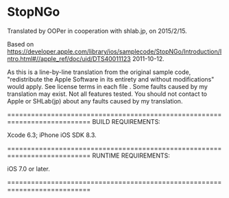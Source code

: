 # StopNGo

Translated by OOPer in cooperation with shlab.jp, on 2015/2/15.

Based on
<https://developer.apple.com/library/ios/samplecode/StopNGo/Introduction/Intro.html#//apple_ref/doc/uid/DTS40011123>
2011-10-12.

As this is a line-by-line translation from the original sample code, "redistribute the Apple Software in its entirety and without modifications" would apply. See license terms in each file .
Some faults caused by my translation may exist. Not all features tested.
You should not contact to Apple or SHLab(jp) about any faults caused by my translation.

===========================================================================
BUILD REQUIREMENTS:

Xcode 6.3; iPhone iOS SDK 8.3.

===========================================================================
RUNTIME REQUIREMENTS:

iOS 7.0 or later.

===========================================================================
